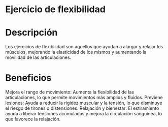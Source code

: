 # Ejercicio de flexibilidad

# Descripción
Los ejercicios de flexibilidad son aquellos que ayudan a alargar y relajar los músculos, mejorando la elasticidad de los mismos y aumentando la movilidad de las articulaciones.

# Beneficios
Mejora el rango de movimiento: Aumenta la flexibilidad de las articulaciones, lo que permite movimientos más amplios y fluidos.
Previene lesiones: Ayuda a reducir la rigidez muscular y la tensión, lo que disminuye el riesgo de tirones o distensiones.
Relajación y bienestar: El estiramiento ayuda a liberar tensiones acumuladas y mejora la circulación sanguínea, lo que favorece la relajación.

